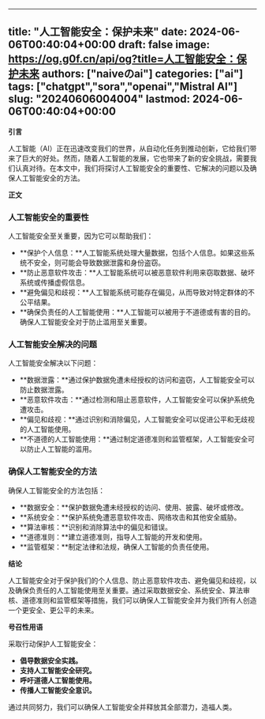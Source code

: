 
---
title: "人工智能安全：保护未来"
date: 2024-06-06T00:40:04+00:00
draft: false
image: https://og.g0f.cn/api/og?title=人工智能安全：保护未来
authors: ["naiveのai"]
categories: ["ai"]
tags: ["chatgpt","sora","openai","Mistral AI"]
slug: "20240606004004"
lastmod: 2024-06-06T00:40:04+00:00
---
**引言**

人工智能（AI）正在迅速改变我们的世界，从自动化任务到推动创新，它给我们带来了巨大的好处。然而，随着人工智能的发展，它也带来了新的安全挑战，需要我们认真对待。在本文中，我们将探讨人工智能安全的重要性、它解决的问题以及确保人工智能安全的方法。

**正文**

### 人工智能安全的重要性

人工智能安全至关重要，因为它可以帮助我们：

* **保护个人信息：**人工智能系统处理大量数据，包括个人信息。如果这些系统不安全，则可能会导致数据泄露和身份盗窃。
* **防止恶意软件攻击：**人工智能系统可以被恶意软件利用来窃取数据、破坏系统或传播虚假信息。
* **避免偏见和歧视：**人工智能系统可能存在偏见，从而导致对特定群体的不公平结果。
* **确保负责任的人工智能使用：**人工智能可以被用于不道德或有害的目的。确保人工智能安全对于防止滥用至关重要。

### 人工智能安全解决的问题

人工智能安全解决以下问题：

* **数据泄露：**通过保护数据免遭未经授权的访问和盗窃，人工智能安全可以防止数据泄露。
* **恶意软件攻击：**通过检测和阻止恶意软件，人工智能安全可以保护系统免遭攻击。
* **偏见和歧视：**通过识别和消除偏见，人工智能安全可以促进公平和无歧视的人工智能使用。
* **不道德的人工智能使用：**通过制定道德准则和监管框架，人工智能安全可以防止人工智能的滥用。

### 确保人工智能安全的方法

确保人工智能安全的方法包括：

* **数据安全：**保护数据免遭未经授权的访问、使用、披露、破坏或修改。
* **系统安全：**保护系统免遭恶意软件攻击、网络攻击和其他安全威胁。
* **算法审核：**识别和消除算法中的偏见和错误。
* **道德准则：**建立道德准则，指导人工智能的开发和使用。
* **监管框架：**制定法律和法规，确保人工智能的负责任使用。

**结论**

人工智能安全对于保护我们的个人信息、防止恶意软件攻击、避免偏见和歧视，以及确保负责任的人工智能使用至关重要。通过采取数据安全、系统安全、算法审核、道德准则和监管框架等措施，我们可以确保人工智能安全并为我们所有人创造一个更安全、更公平的未来。

**号召性用语**

采取行动保护人工智能安全：

* **倡导数据安全实践。**
* **支持人工智能安全研究。**
* **呼吁道德人工智能使用。**
* **传播人工智能安全意识。**

通过共同努力，我们可以确保人工智能安全并释放其全部潜力，造福人类。